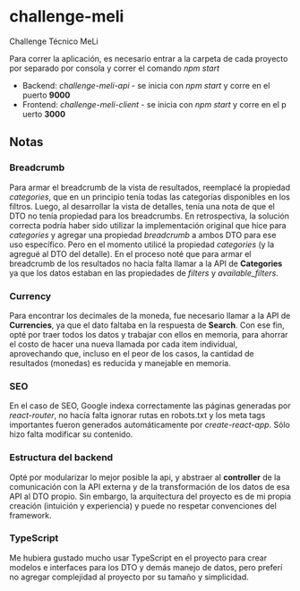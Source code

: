 # challenge-meli
Challenge Técnico MeLi

Para correr la aplicación, es necesario entrar a la carpeta de cada proyecto por separado por consola y correr el comando *npm start*
  - Backend: *challenge-meli-api* - se inicia con *npm start* y corre en el puerto **9000**
  - Frontend: *challenge-meli-client* - se inicia con *npm start* y corre en el p uerto **3000**

## Notas

### Breadcrumb
Para armar el breadcrumb de la vista de resultados, reemplacé la propiedad *categories*, que en un principio tenía todas las categorías disponibles en los filtros. Luego, al desarrollar la vista de detalles, tenía una nota de que el DTO no tenía propiedad para los breadcrumbs.
En retrospectiva, la solución correcta podría haber sido utilizar la implementación original que hice para *categories* y agregar una propiedad *breadcrumb* a ambos DTO para ese uso específico. Pero en el momento utilicé la propiedad *categories* (y la agregué al DTO del detalle).
En el proceso noté que para armar el breadcrumb de los resultados no hacía falta llamar a la API de **Categories** ya que los datos estaban en las propiedades de *filters* y *available_filters*.

### Currency
Para encontrar los decimales de la moneda, fue necesario llamar a la API de **Currencies**, ya que el dato faltaba en la respuesta de **Search**. Con ese fin, opté por traer todos los datos y trabajar con ellos en memoria, para ahorrar el costo de hacer una nueva llamada por cada item individual, aprovechando que, incluso en el peor de los casos, la cantidad de resultados (monedas) es reducida y manejable en memoria.

### SEO
En el caso de SEO, Google indexa correctamente las páginas generadas por *react-router*, no hacía falta ignorar rutas en robots.txt y los meta tags importantes fueron generados automáticamente por *create-react-app*. Sólo hizo falta modificar su contenido.

### Estructura del backend
Opté por modularizar lo mejor posible la api, y abstraer al **controller** de la comunicación con la API externa y de la transformación de los datos de esa API al DTO propio. Sin embargo, la arquitectura del proyecto es de mi propia creación (intuición y experiencia) y puede no respetar convenciones del framework.

### TypeScript
Me hubiera gustado mucho usar TypeScript en el proyecto para crear modelos e interfaces para los DTO y demás manejo de datos, pero preferí no agregar complejidad al proyecto por su tamaño y simplicidad.
